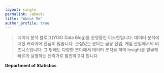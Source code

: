 ```yaml
---
layout: single
permalink: /about/
title: "About Me"
author_profile: true
---
```


>  데이터 분석 블로그(YISO Data Blog)를 운영중인 이소현입니다. 데이터 분석에 대한 커리어에 관심이 많습니다. 
> 관심있는 분야는 금융 산업, 게임 산업에서의 비즈니스입니다.
> 그 밖에도 다양한 분야에서 데이터 분석을 하며 Insight를 발굴해 빠르게 실행하는 전략가로 발전하고자 합니다.
 
__Department of Statistics__

 
